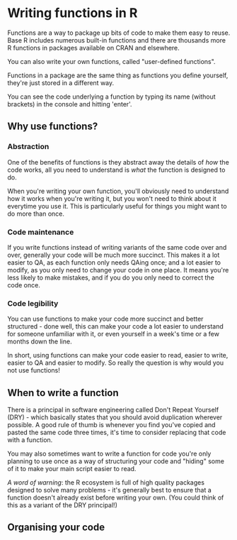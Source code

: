 # Writing functions in R

Functions are a way to package up bits of code to make them easy to reuse. Base R includes numerous built-in functions and there are thousands more R functions in packages available on CRAN and elsewhere.

You can also write your own functions, called "user-defined functions".

Functions in a package are the same thing as functions you define yourself, they're just stored in a different way.

You can see the code underlying a function by typing its name (without brackets) in the console and hitting 'enter'.

## Why use functions?

### Abstraction

One of the benefits of functions is they abstract away the details of *how* the code works, all you need to understand is *what* the function is designed to do.

When you're writing your own function, you'll obviously need to understand how it works when you're writing it, but you won't need to think about it everytime you use it. This is particularly useful for things you might want to do more than once.

### Code maintenance

If you write functions instead of writing variants of the same code over and over, generally your code will be much more succinct. This makes it a lot easier to QA, as each function only needs QAing once; and a lot easier to modify, as you only need to change your code in one place. It means you're less likely to make mistakes, and if you do you only need to correct the code once.

### Code legibility

You can use functions to make your code more succinct and better structured - done well, this can make your code a lot easier to understand for someone unfamiliar with it, or even yourself in a week's time or a few months down the line.

In short, using functions can make your code easier to read, easier to write, easier to QA and easier to modify. So really the question is why would you not use functions!

## When to write a function

There is a principal in software engineering called Don't Repeat Yourself (DRY) - which basically states that you should avoid duplication wherever possible. A good rule of thumb is whenever you find you've copied and pasted the same code three times, it's time to consider replacing that code with a function.

You may also sometimes want to write a function for code you're only planning to use once as a way of structuring your code and "hiding" some of it to make your main script easier to read.

*A word of warning*: the R ecosystem is full of high quality packages designed to solve many problems - it's generally best to ensure that a function doesn't already exist before writing your own. (You could think of this as a variant of the DRY principal!)

## Organising your code







